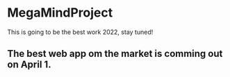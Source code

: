 # MegaMindProject
This is going to be the best work 2022, stay tuned!
## The best web app om the market is comming out on April 1.
